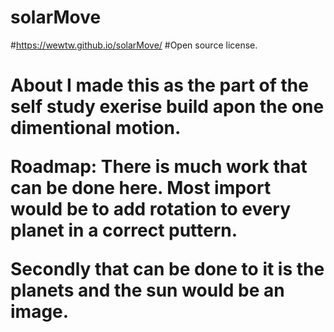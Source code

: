 # solarMove

#https://wewtw.github.io/solarMove/
#Open source license.
<h1>About I made this as the part of the self study exerise build apon the one dimentional motion.
<p>Roadmap:  There is much work that can be done here. Most import would be to add rotation to every planet in a correct puttern. 
<p>Secondly that can be done to it is the planets and the sun would be an image.

